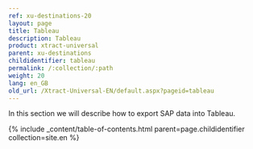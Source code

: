 ```yaml
---
ref: xu-destinations-20
layout: page
title: Tableau
description: Tableau
product: xtract-universal
parent: xu-destinations
childidentifier: tableau
permalink: /:collection/:path
weight: 20
lang: en_GB
old_url: /Xtract-Universal-EN/default.aspx?pageid=tableau
---
```


In this section we will describe how to export SAP data into Tableau. 

{% include _content/table-of-contents.html parent=page.childidentifier collection=site.en %}
